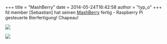 +++
title = "MashBerry"
date = 2014-05-24T16:42:58
author = "typ_o"
+++
fd member \[Sebastian\] hat seinen
[MashBerry](http://sebastian-duell.de/mashberry/index.html) fertig -
Raspberry Pi gesteuerte Bierfertigung\! Chapeau\!  
  
[![](https://flipdot.org/blog/uploads/MashingIn.serendipityThumb.JPG)](https://flipdot.org/blog/uploads/MashingIn.JPG)  
  
[![](https://flipdot.org/blog/uploads/RaspberryInAction.serendipityThumb.jpg)](https://flipdot.org/blog/uploads/RaspberryInAction.jpg)
